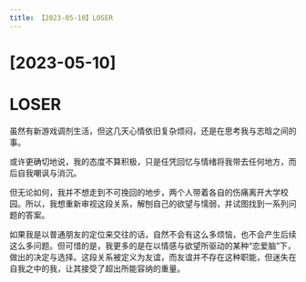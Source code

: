 ```yaml
---
title: 【2023-05-10】LOSER
---
```


# [2023-05-10]
# LOSER

虽然有新游戏调剂生活，但这几天心情依旧复杂烦闷，还是在思考我与志晗之间的事。

或许更确切地说，我的态度不算积极，只是任凭回忆与情绪将我带去任何地方，而后自我嘲讽与消沉。

但无论如何，我并不想走到不可挽回的地步，两个人带着各自的伤痛离开大学校园。所以，我想重新审视这段关系，解刨自己的欲望与懦弱，并试图找到一系列问题的答案。

如果我是以普通朋友的定位来交往的话，自然不会有这么多烦恼，也不会产生后续这么多问题。但可惜的是，我更多的是在以情感与欲望所驱动的某种“恋爱脑”下，做出的决定与选择。这段关系被定义为友谊，而友谊并不存在这种职能，但迷失在自我之中的我，让其接受了超出所能容纳的重量。